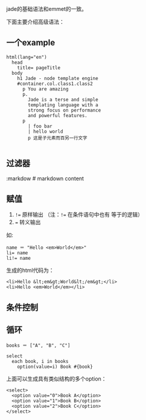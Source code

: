jade的基础语法和emmet的一致。

下面主要介绍高级语法：

## 一个example

```
html(lang="en")
  head
    title= pageTitle
  body
    h1 Jade - node template engine
    #container.col.class1.class2
      p You are amazing
      p.
        Jade is a terse and simple
        templating language with a
        strong focus on performance
        and powerful features.
      p
        | foo bar
        | hello world
        p 这是子元素而百另一行文字
        
```


## 过滤器
:markdow
    # markdown content

## 赋值

1. `!=` 原样输出  （注：`!=` 在条件语句中也有 等于的逻辑） 
2. `=`  转义输出

如:

```
name ＝ "Hello <em>World</em>"
li= name
li!= name
```
生成的html代码为：

```
<li>Hello &lt;em&gt;World&lt;/em&gt;</li>
<li>Hello <em>World</em></li>
```

## 条件控制


## 循环

```
books ＝ ["A", "B", "C"]

select
  each book, i in books
    option(value=i) Book #{book}
```
    
上面可以生成具有类似结构的多个option：

```
<select>
  <option value="0">Book A</option>
  <option value="1">Book B</option>
  <option value="2">Book C</option>
</select>
```


